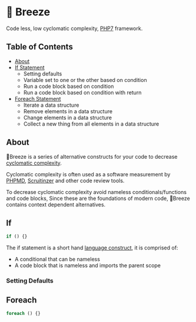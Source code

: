 # 🍃 Breeze
Code less, low cyclomatic complexity, [PHP7](http://php.net/) framework.

## Table of Contents
* [About](#about)
* [If Statement](#if)
  * Setting defaults
  * Variable set to one or the other based on condition
  * Run a code block based on condition
  * Run a code block based on condition with return
* [Foreach Statement](#foreach)
  * Iterate a data structure
  * Remove elements in a data structure
  * Change elements in a data structure 
  * Collect a new thing from all elements in a data structure

## About

🍃Breeze is a series of alternative constructs for your code to decrease [cyclomatic complexity](https://en.wikipedia.org/wiki/Cyclomatic_complexity). 

Cyclomatic complexity is often used as a software measurement by [PHPMD](https://phpmd.org/), [Scruitinzer](scrutinizer-ci.com) and other code review tools.

To decrease cyclomatic complexity avoid nameless conditionals/functions and code blocks,
Since these are the foundations of modern code, 🍃Breeze contains context dependent alternatives.

## If
```php
if () {}
```
The if statement is a short hand [language construct](https://en.wikipedia.org/wiki/Language_construct), it is comprised of:
  * A conditional that can be nameless
  * A code block that is nameless and imports the parent scope
  
### Setting Defaults

## Foreach
```php
foreach () {}
```
